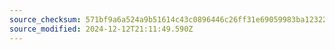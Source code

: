 ```yaml
---
source_checksum: 571bf9a6a524a9b51614c43c0896446c26ff31e69059983ba12322421d6d0aca
source_modified: 2024-12-12T21:11:49.590Z
---
```


